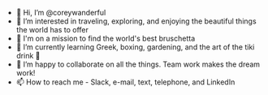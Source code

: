 - 👋 Hi, I’m @coreywanderful
- 👀 I’m interested in traveling, exploring, and enjoying the beautiful things the world has to offer
- 🍅 I'm on a mission to find the world's best bruschetta
- 🌱 I’m currently learning Greek, boxing, gardening, and the art of the tiki drink 🍹
- 💞️ I’m happy to collaborate on all the things. Team work makes the dream work! 
- 📫 How to reach me - Slack, e-mail, text, telephone, and LinkedIn 

<!---
coreywanderful/coreywanderful is a ✨ special ✨ repository because its `README.md` (this file) appears on your GitHub profile.
You can click the Preview link to take a look at your changes.
--->
